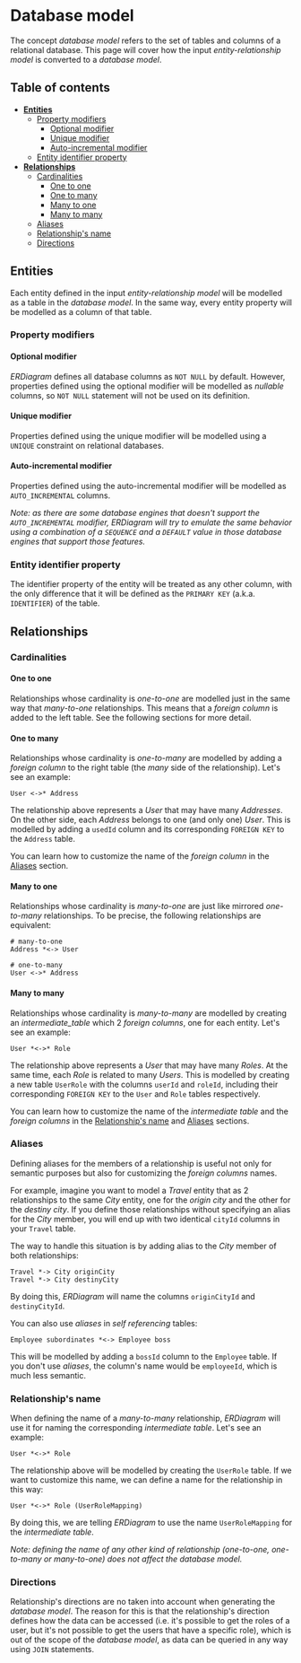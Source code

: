# Database model

The concept _database model_ refers to the set of tables and columns of a relational database. This page will cover how
the input _entity-relationship model_ is converted to a _database model_.

## Table of contents

* **[Entities](#entities)**
    + [Property modifiers](#property-modifiers)
        + [Optional modifier](#optional-modifier)
        + [Unique modifier](#unique-modifier)
        + [Auto-incremental modifier](#auto-incremental-modifier)
    + [Entity identifier property](#entity-identifier-property)
* **[Relationships](#relationships)**
    + [Cardinalities](#cardinalities)
        + [One to one](#one-to-one)
        + [One to many](#one-to-many)
        + [Many to one](#many-to-one)
        + [Many to many](#many-to-many)
    + [Aliases](#aliases)
    + [Relationship's name](#relationships-name)
    + [Directions](#directions)

## Entities

Each entity defined in the input _entity-relationship model_ will be modelled as a table in the _database model_. In the
same way, every entity property will be modelled as a column of that table.

### Property modifiers

#### Optional modifier

_ERDiagram_ defines all database columns as `NOT NULL` by default. However, properties defined using the optional
modifier will be modelled as _nullable_ columns, so `NOT NULL` statement will not be used on its definition.

#### Unique modifier

Properties defined using the unique modifier will be modelled using a `UNIQUE` constraint on relational databases.

#### Auto-incremental modifier

Properties defined using the auto-incremental modifier will be modelled as `AUTO_INCREMENTAL` columns.

_Note: as there are some database engines that doesn't support the `AUTO_INCREMENTAL` modifier, ERDiagram will try to
emulate the same behavior using a combination of a `SEQUENCE` and a `DEFAULT` value in those database engines that
support those features._

### Entity identifier property

The identifier property of the entity will be treated as any other column, with the only difference that it will be
defined as the `PRIMARY KEY` (a.k.a. `IDENTIFIER`) of the table.

## Relationships

### Cardinalities

#### One to one

Relationships whose cardinality is _one-to-one_ are modelled just in the same way that _many-to-one_ relationships. This
means that a _foreign column_ is added to the left table. See the following sections for more detail.

#### One to many

Relationships whose cardinality is _one-to-many_ are modelled by adding a _foreign column_ to the right table (the _many_
side of the relationship). Let's see an example:

```erdiagram
User <->* Address
```

The relationship above represents a _User_ that may have many _Addresses_. On the other side, each _Address_ belongs to
one (and only one) _User_. This is modelled by adding a `usedId` column and its corresponding `FOREIGN KEY` to the
`Address` table.

You can learn how to customize the name of the _foreign column_ in the [Aliases](#aliases) section.

#### Many to one

Relationships whose cardinality is _many-to-one_ are just like mirrored _one-to-many_ relationships. To be precise, the
following relationships are equivalent:

```erdiagram
# many-to-one
Address *<-> User

# one-to-many
User <->* Address
```

#### Many to many

Relationships whose cardinality is _many-to-many_ are modelled by creating an _intermediate_table_ which 2 _foreign columns_,
one for each entity. Let's see an example:

```erdiagram
User *<->* Role
```

The relationship above represents a _User_ that may have many _Roles_. At the same time, each _Role_ is related to many _Users_.
This is modelled by creating a new table `UserRole` with the columns `userId` and `roleId`, including their corresponding
`FOREIGN KEY` to the `User` and `Role` tables respectively.

You can learn how to customize the name of the _intermediate table_ and the _foreign columns_ in the
[Relationship's name](#relationships-name) and [Aliases](#aliases) sections.

### Aliases

Defining aliases for the members of a relationship is useful not only for semantic purposes but also for customizing the
_foreign columns_ names.

For example, imagine you want to model a _Travel_ entity that as 2 relationships to the same _City_ entity, one for the _origin
city_ and the other for the _destiny city_. If you define those relationships without specifying an alias for the _City_ member,
you will end up with two identical `cityId` columns in your `Travel` table.

The way to handle this situation is by adding alias to the _City_ member of both relationships:

```erdiagram
Travel *-> City originCity
Travel *-> City destinyCity
```

By doing this, _ERDiagram_ will name the columns `originCityId` and `destinyCityId`.

You can also use _aliases_ in _self referencing_ tables:

```erdiagram
Employee subordinates *<-> Employee boss
```

This will be modelled by adding a `bossId` column to the `Employee` table. If you don't use _aliases_, the column's name would
be `employeeId`, which is much less semantic.

### Relationship's name

When defining the name of a _many-to-many_ relationship, _ERDiagram_ will use it for naming the corresponding _intermediate
table_. Let's see an example:

```erdiagram
User *<->* Role
```

The relationship above will be modelled by creating the `UserRole` table. If we want to customize this name, we can define a
name for the relationship in this way:

```erdiagram
User *<->* Role (UserRoleMapping)
```

By doing this, we are telling _ERDiagram_ to use the name `UserRoleMapping` for the _intermediate table_.

_Note: defining the name of any other kind of relationship (one-to-one, one-to-many or many-to-one) does not affect the
database model._

### Directions

Relationship's directions are no taken into account when generating the _database model_. The reason for this is that
the relationship's direction defines how the data can be accessed (i.e. it's possible to get the roles of a user, but
it's not possible to get the users that have a specific role), which is out of the scope of the _database model_, as
data can be queried in any way using `JOIN` statements.
